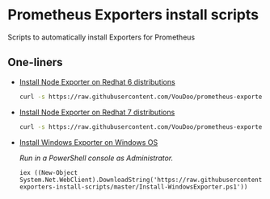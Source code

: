 # Prometheus Exporters install scripts

Scripts to automatically install Exporters for Prometheus

## One-liners

- [Install Node Exporter on Redhat 6 distributions](install-node-exporter-rh6.sh)

  ``` sh
  curl -s https://raw.githubusercontent.com/VouDoo/prometheus-exporters-install-scripts/master/install-node-exporter-rh6.sh | sudo bash
  ```

- [Install Node Exporter on Redhat 7 distributions](install-node-exporter-rh7.sh)

  ``` sh
  curl -s https://raw.githubusercontent.com/VouDoo/prometheus-exporters-install-scripts/master/install-node-exporter-rh7.sh | sudo bash
  ```

- [Install Windows Exporter on Windows OS](Install-WindowsExporter.ps1)

  _Run in a PowerShell console as Administrator._

  ``` pwsh
  iex ((New-Object System.Net.WebClient).DownloadString('https://raw.githubusercontent.com/VouDoo/prometheus-exporters-install-scripts/master/Install-WindowsExporter.ps1'))
  ```
